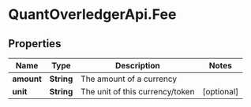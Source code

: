 # QuantOverledgerApi.Fee

## Properties

Name | Type | Description | Notes
------------ | ------------- | ------------- | -------------
**amount** | **String** | The amount of a currency | 
**unit** | **String** | The unit of this currency/token | [optional] 


